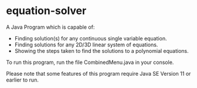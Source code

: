 # equation-solver
A Java Program which is capable of:

* Finding solution(s) for any continuous single variable equation.
* Finding solutions for any 2D/3D linear system of equations.
* Showing the steps taken to find the solutions to a polynomial equations.

To run this program, run the file CombinedMenu.java in your console.

Please note that some features of this program require Java SE Version 11 or earlier to run.

